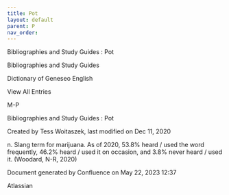 ```yaml
---
title: Pot
layout: default
parent: P
nav_order:
---
```


Bibliographies and Study Guides : Pot

Bibliographies and Study Guides

Dictionary of Geneseo English

View All Entries

M-P

Bibliographies and Study Guides : Pot

Created by  Tess Woitaszek, last modified on Dec 11, 2020

n. Slang term for marijuana. As of 2020, 53.8% heard / used the word frequently, 46.2% heard / used it on occasion, and 3.8% never heard / used it. (Woodard, N-R, 2020)

Document generated by Confluence on May 22, 2023 12:37

Atlassian
